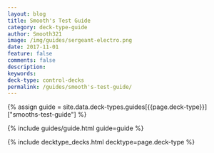 ```yaml
---
layout: blog
title: Smooth's Test Guide
category: deck-type-guide
author: Smooth321
image: /img/guides/sergeant-electro.png
date: 2017-11-01
feature: false
comments: false
description: 
keywords: 
deck-type: control-decks
permalink: /guides/smooth's-test-guide/
---
```


{% assign guide = site.data.deck-types.guides[{{page.deck-type}}]["smooths-test-guide"] %}

{% include guides/guide.html guide=guide %}

{% include decktype_decks.html decktype=page.deck-type %}